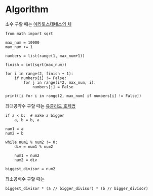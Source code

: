# Algorithm

소수 구할 때는 [에라토스테네스의 체](https://velog.io/@htchoi1006/파이썬-에라토스테네스의-체)

    from math import sqrt

    max_num = 10000
    max_num += 1

    numbers = list(range(1, max_num+1))

    finish = int(sqrt(max_num))

    for i in range(2, finish + 1):
        if numbers[i] != False:
            for j in range(i*2, max_num, i):
                numbers[j] = False

    print([i for i in range(2, max_num) if numbers[i] != False])




최대공약수 구할 때는 [유클리드 호제법](https://ko.wikipedia.org/wiki/유클리드_호제법)

    if a < b:  # make a bigger
        a, b = b, a

    num1 = a
    num2 = b

    while num1 % num2 != 0:
        div = num1 % num2

        num1 = num2
        num2 = div

    biggest_divisor = num2




최소공배수 구할 때는

    biggest_divisor * (a // bigger_divisor) * (b // bigger_divisor)
